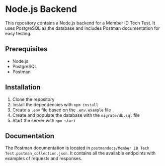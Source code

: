 # Node.js Backend

This repository contains a Node.js backend for a Member ID Tech Test. It uses PostgreSQL as the database and includes Postman documentation for easy testing.

## Prerequisites

- Node.js
- PostgreSQL
- Postman

## Installation

1. Clone the repository
2. Install the dependencies with `npm install`
3. Create a `.env` file based on the `.env.example` file
4. Create and populate the database with the `migrate/db.sql` file
5. Start the server with `npm start`

## Documentation

The Postman documentation is located in `postmandocs/Member ID Tech Test.postman_collection.json`. It contains all the available endpoints with examples of requests and responses.
